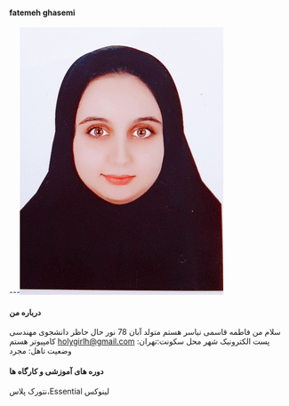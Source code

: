 #### fatemeh ghasemi 
---<img src="pic.jpeg">
#### درباره من 
 سلام من فاطمه قاسمی نیاسر هستم متولد آبان 78 نور حال حاظر 
دانشجوی مهندسی کامپیوتر هستم 
holygirlh@gmail.com :پست الکترونیک
شهر محل سکونت:تهران 
وضعیت تاهل: مجرد
#### دوره های آموزشی و کارگاه ها
نتورک پلاس،Essential لینوکس
